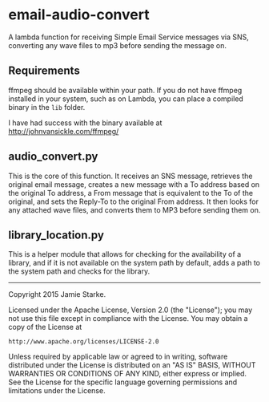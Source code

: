 # email-audio-convert

A lambda function for receiving Simple Email Service messages via SNS,
converting any wave files to mp3 before sending the message on.

## Requirements

ffmpeg should be available within your path. If you do not have ffmpeg installed
in your system, such as on Lambda, you can place a compiled binary in the `lib` folder.

I have had success with the binary available at http://johnvansickle.com/ffmpeg/

## audio_convert.py

This is the core of this function. It receives an SNS message, retrieves the original email message,
creates a new message with a To address based on the original To address, a From message that is 
equivalent to the To of the original, and sets the Reply-To to the original From address. It then
looks for any attached wave files, and converts them to MP3 before sending them on.

## library_location.py

This is a helper module that allows for checking for the availability of a library, and if it is not
available on the system path by default, adds a path to the system path and checks for the library.


-----

Copyright 2015 Jamie Starke.

Licensed under the Apache License, Version 2.0 (the "License");
you may not use this file except in compliance with the License.
You may obtain a copy of the License at

    http://www.apache.org/licenses/LICENSE-2.0

Unless required by applicable law or agreed to in writing, software
distributed under the License is distributed on an "AS IS" BASIS,
WITHOUT WARRANTIES OR CONDITIONS OF ANY KIND, either express or implied.
See the License for the specific language governing permissions and
limitations under the License.
